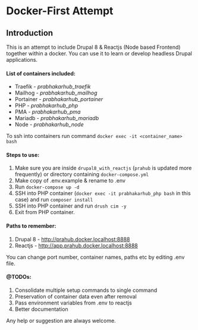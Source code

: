 # Docker-First Attempt

## Introduction

This is an attempt to include Drupal 8 & Reactjs (Node based Frontend) together within a docker. You can use it to learn or develop headless Drupal applications.

#### List of containers included:

- Traefik - *prabhakarhub_traefik*
- Mailhog - *prabhakarhub_mailhog*
- Portainer - *prabhakarhub_portainer*
- PHP - *prabhakarhub_php*
- PMA - *prabhakarhub_pma*
- Mariadb - *prabhakarhub_mariadb*
- Node - *prabhakarhub_node*

To ssh into containers run command `docker exec -it <container_name> bash`

#### Steps to use:

1. Make sure you are inside `drupal8_with_reactjs` (`prahub` is updated more frequently) or directory containing `docker-compose.yml`
2. Make copy of .env.example & rename to .env
3. Run `docker-compose up -d`
4. SSH into PHP container (`docker exec -it prabhakarhub_php bash` in this case) and run `composer install`
5. SSH into PHP container and run `drush cim -y` 
6. Exit from PHP container.

#### Paths to remember:

1. Drupal 8 - http://prahub.docker.localhost:8888
2. Reactjs - http://app.prahub.docker.localhost:8888

You can change port number, container names, paths etc by editing .env file.

#### @TODOs:

1. Consolidate multiple setup commands to single command
2. Preservation of container data even after removal
3. Pass environment variables from .env to reactjs
4. Better documentation

Any help or suggestion are always welcome.

## 